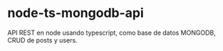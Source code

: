 # node-ts-mongodb-api
API REST en node usando typescript, como base de datos MONGODB, CRUD de posts y users.